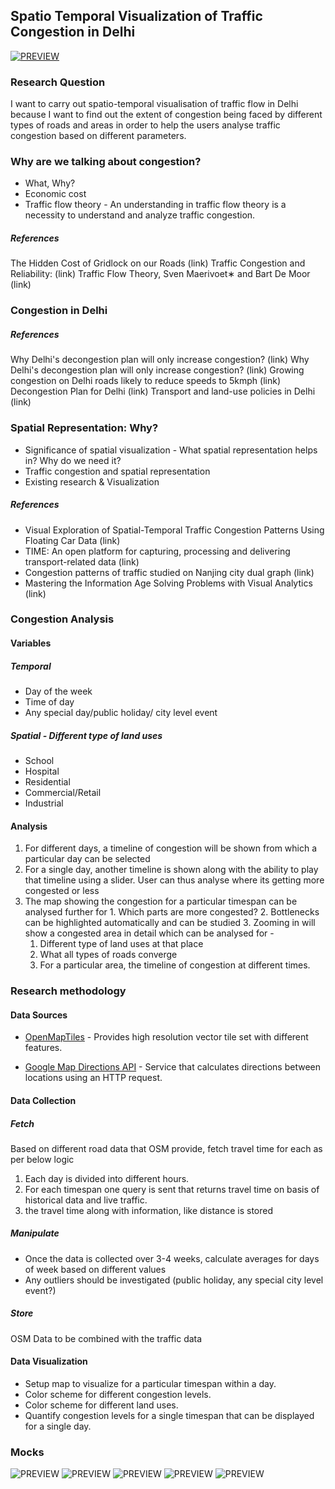 ## Spatio Temporal Visualization of Traffic Congestion in Delhi


[![PREVIEW](https://raw.githubusercontent.com/agaase/msdv-thesis/master/writing/mindmap.png)](https://mm.tt/839687015?t=jSvOCBwlvc)

### Research Question
I want to carry out spatio-temporal visualisation of traffic flow in Delhi because I want to find out the extent of congestion being faced by different types of roads and areas in order to help the users analyse traffic congestion based on different parameters.


### Why are we talking about congestion?
- What, Why?
- Economic cost
- Traffic flow theory - An understanding in traffic flow theory is a necessity to understand and analyze traffic congestion.

##### References
The Hidden Cost of Gridlock on our Roads (link)
Traffic Congestion and Reliability: (link)
Traffic Flow Theory, Sven Maerivoet∗ and Bart De Moor (link)

### Congestion in Delhi
##### References
Why Delhi's decongestion plan will only increase congestion? (link)
Why Delhi's decongestion plan will only increase congestion? (link)
Growing congestion on Delhi roads likely to reduce speeds to 5kmph (link)
Decongestion Plan for Delhi (link)
Transport and land-use policies in Delhi (link)

### Spatial Representation: Why?
- Significance of spatial visualization - What spatial representation helps in? Why do we need it?
- Traffic congestion and spatial representation
- Existing research & Visualization

##### References
 - Visual Exploration of Spatial-Temporal Traffic Congestion Patterns Using Floating Car Data (link)
 - TIME: An open platform for capturing, processing and delivering transport-related data (link)
 - Congestion patterns of traffic studied on Nanjing city dual graph (link)
 - Mastering the Information Age Solving Problems with Visual Analytics (link)


### Congestion Analysis
#### Variables

##### Temporal
 - Day of the week
 - Time of day
 - Any special day/public holiday/ city level event

##### Spatial - Different type of land uses
 - School
 - Hospital
 - Residential
 - Commercial/Retail
 - Industrial

#### Analysis
  1. For different days, a timeline of congestion will be shown from which a particular day can be selected
  2. For a single day, another timeline is shown along with the ability to play that timeline using a slider. User can thus analyse where its getting more congested or less 
  3. The map showing the congestion for a particular timespan can be analysed further for
	1. Which parts are more congested?
	2. Bottlenecks can be highlighted automatically and can be studied
	3. Zooming in will show a congested area in detail which can be analysed for - 
		1. Different type of land uses at that place
		2. What all types of roads converge 
		3. For a particular area, the timeline of congestion at different times.
    
    
### Research methodology
#### Data Sources
 - [OpenMapTiles](https://openmaptiles.org/schema/) - Provides high resolution vector tile set with different features.

 - [Google Map Directions API](https://developers.google.com/maps/documentation/directions/intro) - Service that calculates directions between locations using an HTTP request.

#### Data Collection
##### Fetch
Based on different road data that OSM provide, fetch travel time for each as per below logic
 1. Each day is divided into different hours.
 2. For each timespan one query is sent that returns travel time on basis of historical data and live traffic.
 3. the travel time along with information, like distance is stored

##### Manipulate
 - Once the data is collected over 3-4 weeks, calculate averages for days of week based on different values
 - Any outliers should be investigated (public holiday, any special city level event?)

##### Store
OSM Data to be combined with the traffic data

#### Data Visualization
 - Setup map to visualize for a particular timespan within a day.
 - Color scheme for different congestion levels.
 - Color scheme for different land uses.
 - Quantify congestion levels for a single timespan that can be displayed for a single day.


### Mocks
![PREVIEW](https://raw.githubusercontent.com/agaase/msdv-thesis/master/writing/mocks/1.jpg)
![PREVIEW](https://raw.githubusercontent.com/agaase/msdv-thesis/master/writing/mocks/2.jpg)
![PREVIEW](https://raw.githubusercontent.com/agaase/msdv-thesis/master/writing/mocks/3.jpg)
![PREVIEW](https://raw.githubusercontent.com/agaase/msdv-thesis/master/writing/mocks/4.jpg)
![PREVIEW](https://raw.githubusercontent.com/agaase/msdv-thesis/master/writing/mocks/5.jpg)



